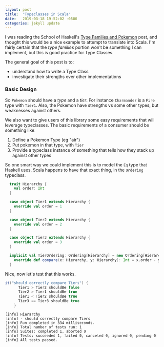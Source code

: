 ```yaml
---
layout: post
title:  "Typeclasses in Scala"
date:   2019-03-18 19:52:02 -0500
categories: jekyll update
---
```

I was reading the School of Haskell's [Type Families and
Pokemon](https://www.schoolofhaskell.com/school/to-infinity-and-beyond/pick-of-the-week/type-families-and-pokemon)
post, and thought this would be a nice example to attempt to translate into
Scala. I'm fairly certain that the *type families* portion won't be something I
can implement, but this is good practice for Type Classes.

The general goal of this post is to:

 * understand how to write a Type Class
 * investigate their strengths over other implementations

### Basic Design

So `Pokemon` should have a *type* and a *tier*. For instance `Charmander` is a
`Fire` type with `Tier1`. Also, the Pokemon have strengths vs some other types,
but weaknesses against others.

We also want to give users of this library some easy requirements that will
leverage typeclasses. The basic requirements of a consumer should be something
like:
 1. Define a Pokemon Type (eg "air")
 2. Put pokemon in that type, with `Tier`
 3. Provide a typeclass instance of something that tells how they stack up against other types

So one smart way we could implement this is to model the `Eq` type that Haskell
uses. Scala happens to have that exact thing, in the `Ordering` typeclass.

```scala
  trait Hierarchy {
    val order: Int
  }

  case object Tier1 extends Hierarchy {
    override val order = 1
  }

  case object Tier2 extends Hierarchy {
    override val order = 2
  }

  case object Tier3 extends Hierarchy {
    override val order = 3
  }

  implicit val TierOrdering: Ordering[Hierarchy] = new Ordering[Hierarchy] {
    override def compare(x: Hierarchy, y: Hierarchy): Int = x.order - y.order
  }
```

Nice, now let's test that this works.

```scala
it("should correctly compare Tiers") {
      Tier1 > Tier2 shouldBe false
      Tier2 > Tier1 shouldBe true
      Tier1 < Tier2 shouldBe true
      Tier3 == Tier3 shouldBe true
    }
```

```
[info] Hierarchy
[info] - should correctly compare Tiers
[info] Run completed in 334 milliseconds.
[info] Total number of tests run: 1
[info] Suites: completed 1, aborted 0
[info] Tests: succeeded 1, failed 0, canceled 0, ignored 0, pending 0
[info] All tests passed.
```

